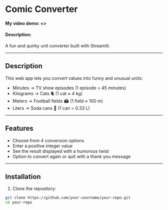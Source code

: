 # Comic Converter
#### My video demo: <>
#### Description:

A fun and quirky unit converter built with Streamlit.

---

## Description

This web app lets you convert values into funny and unusual units:

- Minutes → TV show episodes (1 episode = 45 minutes)
- Kilograms → Cats 🐈 (1 cat ≈ 4 kg)
- Meters → Football fields 🏟️ (1 field ≈ 100 m)
- Liters → Soda cans 🥤 (1 can = 0.33 L)

---

## Features

- Choose from 4 conversion options
- Enter a positive integer value
- See the result displayed with a humorous twist
- Option to convert again or quit with a thank you message

---

## Installation

1. Clone the repository:

```bash
git clone https://github.com/your-username/your-repo.git
cd your-repo
